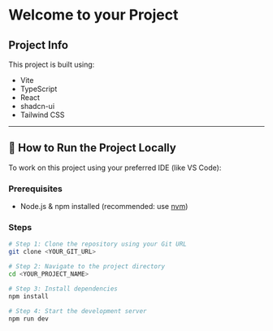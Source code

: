 # Welcome to your Project

## Project Info

This project is built using:

- Vite
- TypeScript
- React
- shadcn-ui
- Tailwind CSS

---

## 🔧 How to Run the Project Locally

To work on this project using your preferred IDE (like VS Code):

### Prerequisites

- Node.js & npm installed (recommended: use [nvm](https://github.com/nvm-sh/nvm#installing-and-updating))

### Steps

```sh
# Step 1: Clone the repository using your Git URL
git clone <YOUR_GIT_URL>

# Step 2: Navigate to the project directory
cd <YOUR_PROJECT_NAME>

# Step 3: Install dependencies
npm install

# Step 4: Start the development server
npm run dev

